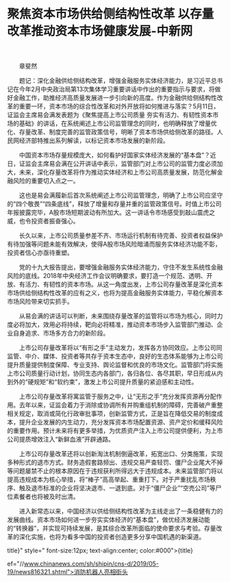 # 聚焦资本市场供给侧结构性改革 以存量改革推动资本市场健康发展-中新网

　　

　　章斐然

　　题记：深化金融供给侧结构改革，增强金融服务实体经济能力，是习近平总书记在今年2月中央政治局第13次集体学习重要讲话中作出的重要指示与要求，将做好金融工作，助推经济高质量发展进一步引向新的高度。作为金融供给侧结构性改革的重要一环，资本市场的综合性改革和对外开放将如何推进与落实？5月11日，证监会主席易会满发表题为《聚焦提高上市公司质量 夯实有活力、有韧性资本市场的基础》的讲话，在系统阐述上市公司监管理念的同时，也明确释放了增量优化、存量改革、制度完善的监管政策信号，明晰了资本市场供给侧改革的路径。人民网经济部特推出系列解读，以标记资本市场发展的新阶段。

　　中国资本市场存量规模庞大，如何看护好国家实体经济发展的“基本盘”？近日，证监会主席易会满在公开讲话中表示，监管部门对上市公司的监管力度必须加大，未来，深化存量改革将作为推动实体经济和上市公司高质量发展，防范化解金融风险的重要切入点之一。

　　这也是易会满履新后首次系统阐述上市公司监管理念，明确了上市公司应坚守的“四个敬畏”“四条底线”，释放了增量和存量并重的监管政策信号。时值上市公司年报披露完毕，A股市场短期波动有所加大。这一讲话令市场感受到敲山震虎之威，也令投资者振奋强心。

　　长久以来，上市公司质量参差不齐、市场运行机制有待完善、投资者权益保护有待加强等问题未能有效解决，使得A股市场风险暗涌而服务实体经济功能不彰，投资者信心亦亟待重塑。

　　党的十九大报告提出，要增强金融服务实体经济能力，守住不发生系统性金融风险的底线。2018年中央经济工作会议明确要求，要打造一个规范、透明、开放、有活力、有韧性的资本市场。从这一角度出发，上市公司存量改革是深化资本市场供给侧结构性改革的应有之义，也将为提高金融服务实体能力，平稳化解资本市场风险带来切实抓手。

　　从易会满的讲话可以判断，未来围绕存量改革的监管将以市场为核心，同时力度必将加大，效用必将持续，靶向必将精准，推动资本市场步入监管部门推动、企业自身追求、市场多方合力的新阶段。

　　上市公司存量改革将以“有形之手”主动发力，发挥各方协同效应。上市公司同监管、中介、媒体、投资者等共存于资本生态中，良好的生态体系能够为上市公司提升质量提供制度保障、专业支持、舆论监督和优良的市场文化。监管部门将实施上市公司质量行动计划，协同生态内各部门，各归各位、各尽其职，早日形成从内到外的“硬规矩”和“软约束”，激发上市公司提升质量的紧迫感和主动性。

　　上市公司存量改革将寓监管于服务之中，让“无形之手”充分发挥资源再分配作用。去年以来，证监会着力于消除或协调所有并购重组机制的障碍，完善破产重整相关规定，取消或简化行政审批事项，创新监管方式，正是旨在降低交易的制度成本，提升企业发展的内生动力，充分发挥资本市场配置资源、资产定价和缓释风险的重要作用。预计未来将有更多举措，为优质资产注入上市公司提供便利，为上市公司提质增效注入“新鲜血液”开辟通路。

　　上市公司存量改革还将以创新淘汰机制倒逼改革，拓宽出口、分类施策，实现多种形式的退市方式。财务造假套路频出、违规交易严查轻罚、僵尸企业尾大不掉等问题屡禁不止的根本原因在于违规获利所得远大于违规成本。未来监管部门将以提高违规成本为核心举措，将“棒子”高高举起、重重打下。对于严重扰乱市场秩序、触及退市标准的企业将坚决退市、一退到底。对于“僵尸企业”“空売公司”等尸位素餐者也将被及时出清。

　　进入新常态以来，中国经济以供给侧结构性改革为主线走出了一条稳健有力的发展曲线。资本市场如何进一步夯实实体经济的“基本盘”，做优经济发展动能的“转换器”，并实现可持续发展，是其综合改革所面临的使命要求与考验。存量改革的深化实施，也将为看多中国的投资者创造更多分享中国机遇的新渠道。

title}" style=" font-size:12px; text-align:center; color:#000">{title}

ef="//www.chinanews.com/sh/shipin/cns-d/2019/05-19/news816321.shtml">消防机器人亮相街头
